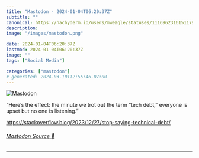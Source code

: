 ```yaml
---
title: "Mastodon - 2024-01-04T06:20:37Z"
subtitle: ""
canonical: https://hachyderm.io/users/mweagle/statuses/111696231615117915
description:
image: "/images/mastodon.png"

date: 2024-01-04T06:20:37Z
lastmod: 2024-01-04T06:20:37Z
image: ""
tags: ["Social Media"]

categories: ["mastodon"]
# generated: 2024-03-10T12:55:46-07:00
---
```

![Mastodon](/images/mastodon.png)

<p>“Here’s the effect: the minute we trot out the term “tech debt,” everyone is upset but no one is listening.”</p><p><a href="https://stackoverflow.blog/2023/12/27/stop-saying-technical-debt/" target="_blank" rel="nofollow noopener noreferrer" translate="no"><span class="invisible">https://</span><span class="ellipsis">stackoverflow.blog/2023/12/27/</span><span class="invisible">stop-saying-technical-debt/</span></a></p>


###### [Mastodon Source 🐘](https://hachyderm.io/@mweagle/111696231615117915)

___

